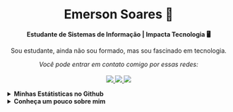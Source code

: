 <h1 align="center">Emerson Soares 👋</h1>

<p align="center">
    <b>Estudante de Sistemas de Informação | Impacta Tecnologia 🖥</b>
</p>
<p align="center">
    Sou estudante, ainda não sou formado, mas sou fascinado em tecnologia.
</p>
<p align="center">
    <em>Você pode entrar em contato comigo por essas redes:</em>
    <br/><br/>
    <a href="https://github.com/emersonsoaresdasilva" target="_blank">
      <img src="https://img.shields.io/badge/-Github-000?logo=github&style=for-the-badge&logoColor=white"/>
    </a>
    <a href="https://www.linkedin.com/in/emersonsoaresdasilva" target="_blank">
      <img src="https://img.shields.io/badge/-LinkedIn-0077B5?logo=linkedin&style=for-the-badge&logoColor=white"/>
    </a>
    <a href="mailto:emersonsoares2001@gmail.com" target="_blank">
      <img src="https://img.shields.io/badge/-Gmail-c14438?logo=gmail&style=for-the-badge&logoColor=white"/>
    </a>
</p>
<details>
    <summary><b>Minhas Estátisticas no Github</b></summary>
    <br/>
    <p align="center">
        <img src="https://github-readme-stats.vercel.app/api?username=emersonsoaresdasilva&theme=dark&show_icons=true&include_all_commits=true" alt="Estátisticas Gerais" />
    </p>
    <p align="center">
        <img src="https://github-readme-stats.vercel.app/api/top-langs?username=emersonsoaresdasilva&theme=dark" alt="Techs utilizadas nos projetos" />
    </p>
</details>

<details>
    <summary><b>Conheça um pouco sobre mim</b></summary>
    <br/>
 
“A tecnologia é somente uma ferramenta, no que se refere a motivar as pessoas e conseguir que trabalhem juntas, um professor é o recurso mais importante” Essas palavras definem minha trajetória profissional atualmente, onde atuo diretamente com a educação superior.

Estou cursando Sistemas de Informação na <strong>Faculdade Impacta Tecnologia</strong>, onde alcançamos conhecimentos atuais, principalmente no que há de mais importante no âmbito profissional, a comunicação e expressão de ideias, soluções, habilidades e coerência naquilo que apresentamos.

Atuo na gestão de cursos e disciplinas EAD, auditoria de disciplinas e conteúdos, edição de vídeos e tratamentos de imagens do Centro Universitário Sumaré, empresa onde trabalho atualmente.
Além disso, já prestei serviço voluntário pela Federação Paulista de Desportos para Cegos, orientando as equipes e seus jogadores em partidas de Futebol de cinco e Goalball.

O comprometimento é uma das qualidades no qual me identifico muito.

# Adquirindo conhecimento:
* Linguagem de programação Python e SQL. 🆕
* AWS Cloud (AWS Academy Cloud Foundation). ☁

# Cursos realizados:
* Java, HTML, Python, Pacote Office, Windows, Redes, Photoshop e Algoritmos. ✔
